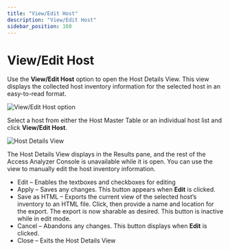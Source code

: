 ```yaml
---
title: "View/Edit Host"
description: "View/Edit Host"
sidebar_position: 160
---
```


# View/Edit Host

Use the **View/Edit Host** option to open the Host Details View. This view displays the collected
host inventory information for the selected host in an easy-to-read format.

![View/Edit Host option](/img/product_docs/accessanalyzer/12.0/admin/hostmanagement/actions/viewedithost.webp)

Select a host from either the Host Master Table or an individual host list and click **View/Edit
Host**.

![Host Details View](/img/product_docs/accessanalyzer/12.0/admin/hostmanagement/actions/hostdetailsview.webp)

The Host Details View displays in the Results pane, and the rest of the Access Analyzer Console is
unavailable while it is open. You can use the view to manually edit the host inventory information.

- Edit – Enables the textboxes and checkboxes for editing
- Apply – Saves any changes. This button appears when **Edit** is clicked.
- Save as HTML – Exports the current view of the selected host’s inventory to an HTML file. Click,
  then provide a name and location for the export. The export is now sharable as desired. This
  button is inactive while in edit mode.
- Cancel – Abandons any changes. This button displays when **Edit** is clicked.
- Close – Exits the Host Details View
